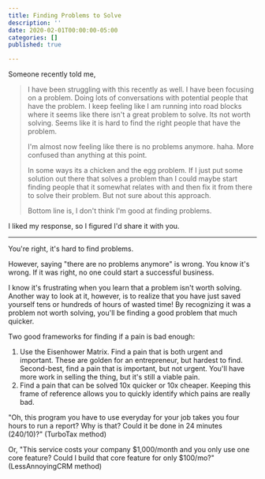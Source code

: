 ```yaml
---
title: Finding Problems to Solve
description: ''
date: 2020-02-01T00:00:00-05:00
categories: []
published: true

---
```

Someone recently told me,

> I have been struggling with this recently as well. I have been focusing on a problem. Doing lots of conversations with potential people that have the problem. I keep feeling like I am running into road blocks where it seems like there isn't a great problem to solve. Its not worth solving. Seems like it is hard to find the right people that have the problem.
>
> I'm almost now feeling like there is no problems anymore. haha. More confused than anything at this point.
>
> In some ways its a chicken and the egg problem. If I just put some solution out there that solves a problem than I could maybe start finding people that it somewhat relates with and then fix it from there to solve their problem. But not sure about this approach.
>
> Bottom line is, I don't think I'm good at finding problems.

I liked my response, so I figured I'd share it with you.

***

You're right, it's hard to find problems.

However, saying "there are no problems anymore" is wrong. You know it's wrong. If it was right, no one could start a successful business.

I know it's frustrating when you learn that a problem isn't worth solving. Another way to look at it, however, is to realize that you have just saved yourself tens or hundreds of hours of wasted time! By recognizing it was a problem not worth solving, you'll be finding a good problem that much quicker.

Two good frameworks for finding if a pain is bad enough:

1. Use the Eisenhower Matrix. Find a pain that is both urgent and important. These are golden for an entrepreneur, but hardest to find. Second-best, find a pain that is important, but not urgent. You'll have more work in selling the thing, but it's still a viable pain.
2. Find a pain that can be solved 10x quicker or 10x cheaper. Keeping this frame of reference allows you to quickly identify which pains are really bad.

"Oh, this program you have to use everyday for your job takes you four hours to run a report? Why is that? Could it be done in 24 minutes (240/10)?" (TurboTax method)

Or, "This service costs your company $1,000/month and you only use one core feature? Could I build that core feature for only $100/mo?" (LessAnnoyingCRM method)